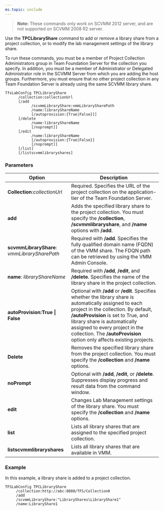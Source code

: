 ```yaml
---
ms.topic: include
---
```


> **Note:**
> These commands only work on SCVMM 2012 server, and are not supported on
> SCVMM 2008 R2 server.

Use the **TPCLibraryShare** command to add or remove a library share
from a project collection, or to modify the lab management settings
of the library share.

To run these commands, you must be a member of Project Collection
Administrators group in Team Foundation Server for the collection you
specify. In addition, you must be a member of Administrator or Delegated
Administrator role in the SCVMM Server from which you are adding the
host groups. Furthermore, you must ensure that no other project
collection in any Team Foundation Server is already using the same SCVMM
library share.

    TfsLabConfig TPCLibraryShare
          /collection:collectionUrl
          [/add 
                /scvmmLibraryShare:vmmLibrarySharePath
                /name:libraryShareName
                [/autoprovision:{True|False}]]
          [/delete 
                /name:libraryShareName
                [/noprompt]]
          [/edit 
                /name:libraryShareName
                [/autoprovision:{True|False}]
                [/noprompt]]
          [/list]
          [/listscvmmlibraryshares]


### Parameters

| Option | Description |
| --- | --- |
| **Collection**:*collectionUrl* | Required. Specifies the URL of the project collection on the application-tier of the Team Foundation Server.  |
| **add** | Adds the specified library share to the project collection. You must specify the **/collection**, **/scvmmlibraryshare**, and **/name** options with **/add**. |
| **scvmmLibraryShare**: *vmmLibrarySharePath* | Required with **/add**. Specifies the fully qualified domain name (FQDN) of the VMM share. The FDQN path can be retrieved by using the VMM Admin Console. |
| **name**: *libraryShareName* | Required with **/add**, **/edit**, and **/delete**. Specifies the name of the library share in the project collection. |
| **autoProvision:True &#124; False** | Optional with **/add** or **/edit**. Specifies whether the library share is automatically assigned to each project in the collection. By default, **/autoProvision** is set to True, and library share is automatically assigned to every project in the collection. The **/autoProvision** option only affects existing projects. |
| **Delete** | Removes the specified library share from the project collection. You must specify the **/collection** and **/name** options. |
| **noPrompt** | Optional with **/add**, **/edit**, or **/delete**. Suppresses display progress and result data from the command window. |
| **edit** | Changes Lab Management settings of the library share. You must specify the **/collection** and **/name** options. |
| **list** | Lists all library shares that are assigned to the specified project collection. | 
| **listscvmmlibraryshares** | Lists all library shares that are available in VMM. |


### Example

In this example, a library share is added to a project collection.


    TFSLabConfig TPCLibraryShare
         /collection:http://abc:8080/TFS/Collection0
         /add
         /scvmmLibraryShare:"LibraryShares\LibraryShare1"
         /name:LibraryShare1

